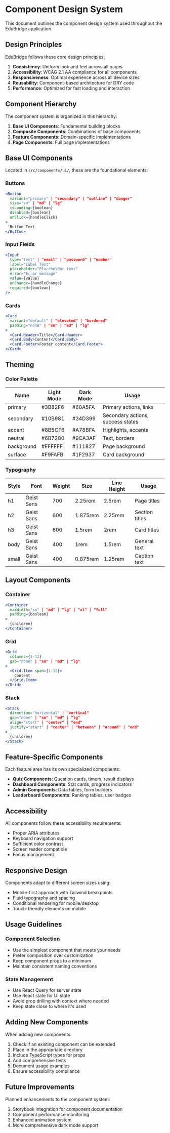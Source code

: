 # Component Design System

This document outlines the component design system used throughout the EduBridge application.

## Design Principles

EduBridge follows these core design principles:

1. **Consistency**: Uniform look and feel across all pages
2. **Accessibility**: WCAG 2.1 AA compliance for all components
3. **Responsiveness**: Optimal experience across all device sizes
4. **Reusability**: Component-based architecture for DRY code
5. **Performance**: Optimized for fast loading and interaction

## Component Hierarchy

The component system is organized in this hierarchy:

1. **Base UI Components**: Fundamental building blocks
2. **Composite Components**: Combinations of base components
3. **Feature Components**: Domain-specific implementations
4. **Page Components**: Full page implementations

## Base UI Components

Located in `src/components/ui/`, these are the foundational elements:

### Buttons

```jsx
<Button
  variant="primary" | "secondary" | "outline" | "danger"
  size="sm" | "md" | "lg"
  isLoading={boolean}
  disabled={boolean}
  onClick={handleClick}
>
  Button Text
</Button>
```

### Input Fields

```jsx
<Input
  type="text" | "email" | "password" | "number"
  label="Label Text"
  placeholder="Placeholder text"
  error="Error message"
  value={value}
  onChange={handleChange}
  required={boolean}
/>
```

### Cards

```jsx
<Card
  variant="default" | "elevated" | "bordered"
  padding="none" | "sm" | "md" | "lg"
>
  <Card.Header>Title</Card.Header>
  <Card.Body>Content</Card.Body>
  <Card.Footer>Footer content</Card.Footer>
</Card>
```

## Theming

### Color Palette

| Name       | Light Mode | Dark Mode | Usage                             |
| ---------- | ---------- | --------- | --------------------------------- |
| primary    | #3B82F6    | #60A5FA   | Primary actions, links            |
| secondary  | #10B981    | #34D399   | Secondary actions, success states |
| accent     | #8B5CF6    | #A78BFA   | Highlights, accents               |
| neutral    | #6B7280    | #9CA3AF   | Text, borders                     |
| background | #FFFFFF    | #111827   | Page background                   |
| surface    | #F9FAFB    | #1F2937   | Card background                   |

### Typography

| Style | Font       | Weight | Size     | Line Height | Usage          |
| ----- | ---------- | ------ | -------- | ----------- | -------------- |
| h1    | Geist Sans | 700    | 2.25rem  | 2.5rem      | Page titles    |
| h2    | Geist Sans | 600    | 1.875rem | 2.25rem     | Section titles |
| h3    | Geist Sans | 600    | 1.5rem   | 2rem        | Card titles    |
| body  | Geist Sans | 400    | 1rem     | 1.5rem      | General text   |
| small | Geist Sans | 400    | 0.875rem | 1.25rem     | Caption text   |

## Layout Components

### Container

```jsx
<Container
  maxWidth="sm" | "md" | "lg" | "xl" | "full"
  padding={boolean}
>
  {children}
</Container>
```

### Grid

```jsx
<Grid
  columns={1-12}
  gap="none" | "sm" | "md" | "lg"
>
  <Grid.Item span={1-12}>
    Content
  </Grid.Item>
</Grid>
```

### Stack

```jsx
<Stack
  direction="horizontal" | "vertical"
  gap="none" | "sm" | "md" | "lg"
  align="start" | "center" | "end"
  justify="start" | "center" | "between" | "around" | "end"
>
  {children}
</Stack>
```

## Feature-Specific Components

Each feature area has its own specialized components:

- **Quiz Components**: Question cards, timers, result displays
- **Dashboard Components**: Stat cards, progress indicators
- **Admin Components**: Data tables, form builders
- **Leaderboard Components**: Ranking tables, user badges

## Accessibility

All components follow these accessibility requirements:

- Proper ARIA attributes
- Keyboard navigation support
- Sufficient color contrast
- Screen reader compatible
- Focus management

## Responsive Design

Components adapt to different screen sizes using:

- Mobile-first approach with Tailwind breakpoints
- Fluid typography and spacing
- Conditional rendering for mobile/desktop
- Touch-friendly elements on mobile

## Usage Guidelines

### Component Selection

- Use the simplest component that meets your needs
- Prefer composition over customization
- Keep component props to a minimum
- Maintain consistent naming conventions

### State Management

- Use React Query for server state
- Use React state for UI state
- Avoid prop drilling with context where needed
- Keep state close to where it's used

## Adding New Components

When adding new components:

1. Check if an existing component can be extended
2. Place in the appropriate directory
3. Include TypeScript types for props
4. Add comprehensive tests
5. Document usage examples
6. Ensure accessibility compliance

## Future Improvements

Planned enhancements to the component system:

1. Storybook integration for component documentation
2. Component performance monitoring
3. Enhanced animation system
4. More comprehensive dark mode support
